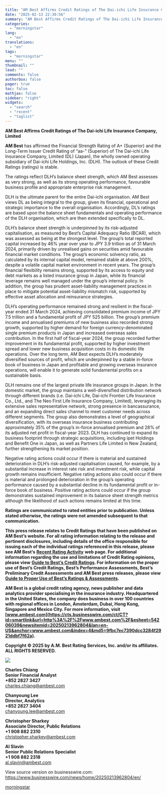 ```yaml
---
title: "AM Best Affirms Credit Ratings of The Dai-ichi Life Insurance Company, Limited"
date: "2025-02-13 22:30:56"
summary: "AM Best Affirms Credit Ratings of The Dai-ichi Life Insurance Company, Limited AM Best has affirmed the Financial Strength Rating of A+ (Superior) and the Long-Term Issuer Credit Rating of “aa-” (Superior) of The Dai-ichi Life Insurance Company, Limited (DL) (Japan), the wholly owned operating subsidiary of Dai-ichi Life Holdings,..."
categories:
  - "morningstar"
lang:
  - "en"
translations:
  - "en"
tags:
  - "morningstar"
menu: ""
thumbnail: ""
lead: ""
comments: false
authorbox: false
pager: true
toc: false
mathjax: false
sidebar: "right"
widgets:
  - "search"
  - "recent"
  - "taglist"
---
```


**AM Best Affirms Credit Ratings of The Dai-ichi Life Insurance Company, Limited**

**AM Best** has affirmed the Financial Strength Rating of A+ (Superior) and the Long-Term Issuer Credit Rating of “aa-” (Superior) of The Dai-ichi Life Insurance Company, Limited (DL) (Japan), the wholly owned operating subsidiary of Dai-ichi Life Holdings, Inc. (DLH). The outlook of these Credit Ratings (ratings) is stable.

The ratings reflect DLH’s balance sheet strength, which AM Best assesses as very strong, as well as its strong operating performance, favourable business profile and appropriate enterprise risk management.

DLH is the ultimate parent for the entire Dai-ichi organisation. AM Best views DL as being integral to the group, given its financial, operational and strategic importance to the overall organisation. Accordingly, DL’s ratings are based upon the balance sheet fundamentals and operating performance of the DLH organisation, which are then extended specifically to DL.

DLH’s balance sheet strength is underpinned by its risk-adjusted capitalisation, as measured by Best’s Capital Adequacy Ratio (BCAR), which was assessed as being at the strongest level. The group’s total reported capital increased by 46% year over year to JPY 3.9 trillion as of 31 March 2024, primarily driven by unrealised gains on securities amid favourable financial market conditions. The group’s economic solvency ratio, as calculated by its internal capital model, remained stable at above 200%, despite a volatile capital market environment in recent years. The group’s financial flexibility remains strong, supported by its access to equity and debt markets as a listed insurance group in Japan, while its financial leverage remains well managed under the group’s internal policy. In addition, the group has prudent asset-liability management practices in place to mitigate potential asset-liability mismatch risk, supported by effective asset allocation and reinsurance strategies.

DLH’s operating performance remained strong and resilient in the fiscal-year ended 31 March 2024, achieving consolidated premium income of JPY 7.5 trillion and a fundamental profit of JPY 525 billion. The group’s premium income and annualised premiums of new business also recorded strong growth, supported by higher demand for foreign currency-denominated single premium products in Japan and increased overseas sales contribution. In the first half of fiscal-year 2024, the group recorded further improvement in its fundamental profit, supported by higher investment spread and lower new business acquisition costs in its domestic life operations. Over the long term, AM Best expects DLH’s moderately diversified sources of profit, which are underpinned by a stable in-force book of business in Japan and profitable and growing overseas insurance operations, will enable it to generate solid fundamental profits on a sustainable basis.

DLH remains one of the largest private life insurance groups in Japan. In the domestic market, the group maintains a well-diversified distribution network through different brands (i.e. Dai-ichi Life, Dai-ichi Frontier Life Insurance Co., Ltd., and The Neo First Life Insurance Company, Limited), leveraging its extensive sales representative network, strong presence in bancassurance, and an expanding direct sales channel to meet customer needs across different segments. The group also demonstrates a level of geographical diversification, with its overseas insurance business contributing approximately 35% of the group’s in-force annualised premium and 28% of its adjusted net profit in fiscal-year 2023. DLH has continued to expand its business footprint through strategic acquisitions, including ipet Holdings and Benefit One in Japan, as well as Partners Life Limited in New Zealand, further strengthening its market position.

Negative rating actions could occur if there is material and sustained deterioration in DLH’s risk-adjusted capitalisation caused, for example, by a substantial increase in interest rate risk and investment risk, while capital growth remains insufficient. Negative rating actions also could occur if there is material and prolonged deterioration in the group’s operating performance caused by a substantial decline in its fundamental profit or in-force book of business. Positive rating actions could occur if the group demonstrates sustained improvement in its balance sheet strength metrics although the likelihood of such actions remains limited at this time.

**Ratings are communicated to rated entities prior to publication. Unless stated otherwise, the ratings were not amended subsequent to that communication.**

**This press release relates to Credit Ratings that have been published on AM Best’s website. For all rating information relating to the release and pertinent disclosures, including details of the office responsible for issuing each of the individual ratings referenced in this release, please see AM Best’s** [**Recent Rating Activity**](https://cts.businesswire.com/ct/CT?id=smartlink&url=http%3A%2F%2Fratings.ambest.com%2Fratingeventdisclosures.aspx&esheet=54206039&newsitemid=20250213962804&lan=en-US&anchor=Recent+Rating+Activity&index=1&md5=ed8746210faf87a782610b4e0f3f4b01) **web page. For additional information regarding the use and limitations of Credit Rating opinions, please view** [**Guide to Best’s Credit Ratings**](https://cts.businesswire.com/ct/CT?id=smartlink&url=http%3A%2F%2Fwww3.ambest.com%2Fambv%2Fratingmethodology%2FOpenPDF.aspx%3Fri%3D1787&esheet=54206039&newsitemid=20250213962804&lan=en-US&anchor=Guide+to+Best%26%238217%3Bs+Credit+Ratings&index=2&md5=92c6e5dfa5e7bbe6749443362cae3a4d)**. For information on the proper use of Best’s Credit Ratings, Best’s Performance Assessments, Best’s Preliminary Credit Assessments and AM Best press releases, please view** [**Guide to Proper Use of Best’s Ratings & Assessments**](https://cts.businesswire.com/ct/CT?id=smartlink&url=https%3A%2F%2Fwww.ambest.com%2Fratings%2Fguidetouse.pdf&esheet=54206039&newsitemid=20250213962804&lan=en-US&anchor=Guide+to+Proper+Use+of+Best%26%238217%3Bs+Ratings+%26amp%3B+Assessments&index=3&md5=09e221c0a98c9cb4879b194ffc454fe5)**.**

**AM Best is a global credit rating agency, news publisher and data analytics provider specialising in the insurance industry. Headquartered in the United States, the company does business in over 100 countries with regional offices in London, Amsterdam, Dubai, Hong Kong, Singapore and Mexico City. For more information, visit [www.ambest.com](https://cts.businesswire.com/ct/CT?id=smartlink&url=http%3A%2F%2Fwww.ambest.com%2F&esheet=54206039&newsitemid=20250213962804&lan=en-US&anchor=www.ambest.com&index=4&md5=9fbc7ec7390dcc3284f2921ddbf7f62a).**

**Copyright © 2025 by A.M. Best Rating Services, Inc. and/or its affiliates. ALL RIGHTS RESERVED.**

 ![](https://cts.businesswire.com/ct/CT?id=bwnews&sty=20250213962804r1&sid=mstr3&distro=nx&lang=en)

**Charles Chiang**  
**Senior Financial Analyst**  
**+852 2827 3427**  
[charles.chiang@ambest.com](mailto:charles.chiang@ambest.com)

**Chanyoung Lee**  
**Director, Analytics**  
**+852 2827 3404**  
[chanyoung.lee@ambest.com](mailto:chanyoung.lee@ambest.com)

**Christopher Sharkey**  
**Associate Director, Public Relations**  
**+1 908 882 2310**  
[christopher.sharkey@ambest.com](mailto:christopher.sharkey@ambest.com)

**Al Slavin**  
**Senior Public Relations Specialist**  
**+1 908 882 2318**  
[al.slavin@ambest.com](mailto:al.slavin@ambest.com)

View source version on businesswire.com: <https://www.businesswire.com/news/home/20250213962804/en/>

[morningstar](https://www.morningstar.com/news/business-wire/20250213962804/am-best-affirms-credit-ratings-of-the-dai-ichi-life-insurance-company-limited)
